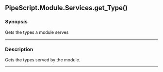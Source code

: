 PipeScript.Module.Services.get_Type()
-------------------------------------

### Synopsis
Gets the types a module serves

---

### Description

Gets the types served by the module.

---
